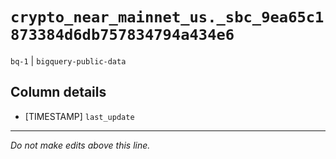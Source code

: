 # `crypto_near_mainnet_us._sbc_9ea65c1873384d6db757834794a434e6`
`bq-1` | `bigquery-public-data`

## Column details
* [TIMESTAMP] `last_update`

-------------------------------------------------------------------------------
*Do not make edits above this line.*
